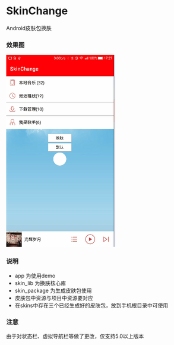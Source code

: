# SkinChange
Android皮肤包换肤

### 效果图
![Animation](https://github.com/KKaKa/SkinChange/blob/master/gif/Animation.gif)

### 说明
- app 为使用demo
- skin_lib 为换肤核心库
- skin_package 为生成皮肤包使用
- 皮肤包中资源与项目中资源要对应
- 在skins中存在三个已经生成好的皮肤包，放到手机根目录中可使用

### 注意
由于对状态栏、虚拟导航栏等做了更改，仅支持5.0以上版本

